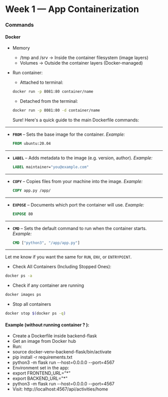 # Week 1 — App Containerization

### Commands
#### Docker

- Memory
  - /tmp and /srv → Inside the container filesystem (image layers)
  - Volumes → Outside the container layers (Docker-managed)
- Run container:
  - Attached to terminal: 
  ```bash
  docker run -p 8081:80 container/name
  ```
  - Detached from the terminal: 
   ```bash
  docker run -p 8081:80 -d container/name
  ```

  Sure! Here's a quick guide to the main Dockerfile commands:

---

* **`FROM`** – Sets the base image for the container.
  *Example:*

  ```dockerfile
  FROM ubuntu:20.04
  ```

---

* **`LABEL`** – Adds metadata to the image (e.g. version, author).
  *Example:*

  ```dockerfile
  LABEL maintainer="you@example.com"
  ```

---

* **`COPY`** – Copies files from your machine into the image.
  *Example:*

  ```dockerfile
  COPY app.py /app/
  ```

---

* **`EXPOSE`** – Documents which port the container will use.
  *Example:*

  ```dockerfile
  EXPOSE 80
  ```

---

* **`CMD`** – Sets the default command to run when the container starts.
  *Example:*

  ```dockerfile
  CMD ["python3", "/app/app.py"]
  ```

---

Let me know if you want the same for `RUN`, `ENV`, or `ENTRYPOINT`.


 - Check All Containers (Including Stopped Ones):
```bash
docker ps -a
```

- Check if any container are running
```bash
docker images ps
```

- Stop all containers
```bash
docker stop $(docker ps -q)
```

#### Example (without running container ? ):

- Create a Dockerfile inside backend-flask
- Get an image from Docker hub
- Run:
 - source docker-venv-backend-flask/bin/activate
 - pip install -r requirements.txt
 - python3 -m flask run --host=0.0.0.0 --port=4567
 - Environment set in the app:
  - export FRONTEND_URL="*"
  - export BACKEND_URL="*"
- python3 -m flask run --host=0.0.0.0 --port=4567
- Visit: http://localhost:4567/api/activities/home
